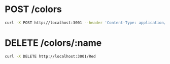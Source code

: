 # POST /colors
```sh
curl -X POST http://localhost:3001 --header 'Content-Type: application/json' --data '{ "name":"White" }'
```

# DELETE /colors/:name

```sh
curl -X DELETE http://localhost:3001/Red
```
